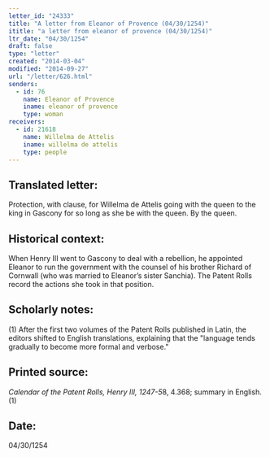 ```yaml
---
letter_id: "24333"
title: "A letter from Eleanor of Provence (04/30/1254)"
ititle: "a letter from eleanor of provence (04/30/1254)"
ltr_date: "04/30/1254"
draft: false
type: "letter"
created: "2014-03-04"
modified: "2014-09-27"
url: "/letter/626.html"
senders:
  - id: 76
    name: Eleanor of Provence
    iname: eleanor of provence
    type: woman
receivers:
  - id: 21618
    name: Willelma de Attelis
    iname: willelma de attelis
    type: people
---
```

<h2> Translated letter:</h2>Protection, with clause, for Willelma de Attelis going with the queen to the king in Gascony for so long as she be with the queen.
By the queen.
<h2 class="mt-4"> Historical context:</h2>When Henry III went to Gascony to deal with a rebellion, he appointed Eleanor to run the government with the counsel of his brother Richard of Cornwall (who was married to Eleanor’s sister Sanchia). The Patent Rolls record the actions she took in that position.
<h2 class="mt-4"> Scholarly notes:</h2>(1) After the first two volumes of the Patent Rolls published in Latin, the editors shifted to English translations, explaining that the "language tends gradually to become more formal and verbose."
<h2 class="mt-4"> Printed source:</h2><p><em>Calendar of the Patent Rolls, Henry III, 1247-5</em>8, 4.368; summary in English.(1)</p><h2 class="mt-4"> Date:</h2>04/30/1254